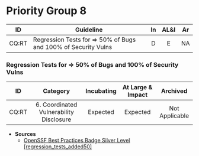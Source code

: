# Priority Group 8

| ID  | Guideline | In | AL&I | Ar |
| :-: | - | :-: | :-: | :-: |
| CQ:RT | Regression Tests for => 50% of Bugs and 100% of Security Vulns | D | E | NA |

### Regression Tests for => 50% of Bugs and 100% of Security Vulns

| ID | Category | Incubating | At Large & Impact | Archived |
| :-: | :-: | :-: | :-: | :-: |
| CQ:RT | 6. Coordinated Vulnerability Disclosure | Expected | Expected | Not Applicable |

* **Sources**
    * [OpenSSF Best Practices Badge Silver Level [regression_tests_added50]](https://www.bestpractices.dev/en/criteria?details=true&rationale=true#1.regression_tests_added50)
